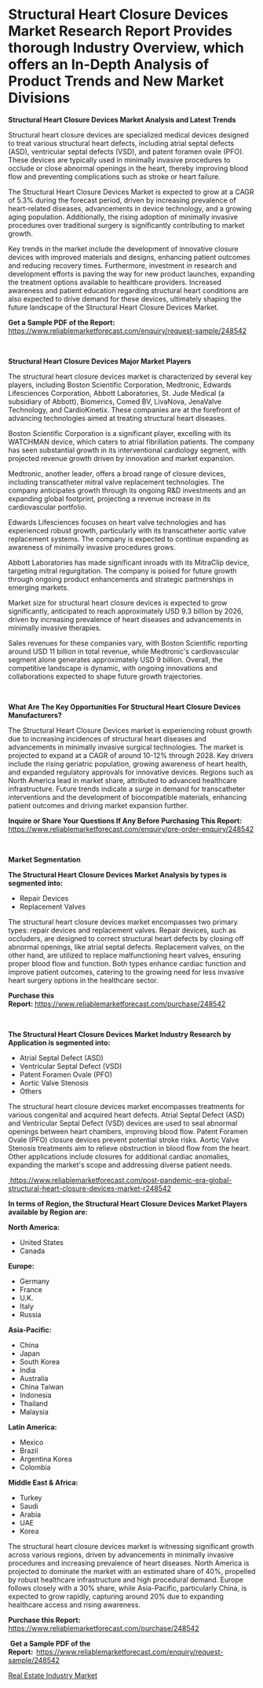 <p><h1>Structural Heart Closure Devices Market Research Report Provides thorough Industry Overview, which offers an In-Depth Analysis of Product Trends and New Market Divisions</h1></p><p><strong>Structural Heart Closure Devices Market Analysis and Latest Trends</strong></p>
<p><p>Structural heart closure devices are specialized medical devices designed to treat various structural heart defects, including atrial septal defects (ASD), ventricular septal defects (VSD), and patent foramen ovale (PFO). These devices are typically used in minimally invasive procedures to occlude or close abnormal openings in the heart, thereby improving blood flow and preventing complications such as stroke or heart failure.</p><p>The Structural Heart Closure Devices Market is expected to grow at a CAGR of 5.3% during the forecast period, driven by increasing prevalence of heart-related diseases, advancements in device technology, and a growing aging population. Additionally, the rising adoption of minimally invasive procedures over traditional surgery is significantly contributing to market growth. </p><p>Key trends in the market include the development of innovative closure devices with improved materials and designs, enhancing patient outcomes and reducing recovery times. Furthermore, investment in research and development efforts is paving the way for new product launches, expanding the treatment options available to healthcare providers. Increased awareness and patient education regarding structural heart conditions are also expected to drive demand for these devices, ultimately shaping the future landscape of the Structural Heart Closure Devices Market.</p></p>
<p><strong>Get a Sample PDF of the Report:&nbsp;</strong> <a href="https://www.reliablemarketforecast.com/enquiry/request-sample/248542?utm_campaign=3200&utm_medium=2&utm_source=Github&utm_content=ia&utm_term=30032025&utm_id=structural-heart-closure-devices">https://www.reliablemarketforecast.com/enquiry/request-sample/248542</a></p>
<p>&nbsp;</p>
<p><strong>Structural Heart Closure Devices Major Market Players</strong></p>
<p><p>The structural heart closure devices market is characterized by several key players, including Boston Scientific Corporation, Medtronic, Edwards Lifesciences Corporation, Abbott Laboratories, St. Jude Medical (a subsidiary of Abbott), Biomerics, Comed BV, LivaNova, JenaValve Technology, and CardioKinetix. These companies are at the forefront of advancing technologies aimed at treating structural heart diseases.</p><p>Boston Scientific Corporation is a significant player, excelling with its WATCHMAN device, which caters to atrial fibrillation patients. The company has seen substantial growth in its interventional cardiology segment, with projected revenue growth driven by innovation and market expansion.</p><p>Medtronic, another leader, offers a broad range of closure devices, including transcatheter mitral valve replacement technologies. The company anticipates growth through its ongoing R&D investments and an expanding global footprint, projecting a revenue increase in its cardiovascular portfolio.</p><p>Edwards Lifesciences focuses on heart valve technologies and has experienced robust growth, particularly with its transcatheter aortic valve replacement systems. The company is expected to continue expanding as awareness of minimally invasive procedures grows.</p><p>Abbott Laboratories has made significant inroads with its MitraClip device, targeting mitral regurgitation. The company is poised for future growth through ongoing product enhancements and strategic partnerships in emerging markets.</p><p>Market size for structural heart closure devices is expected to grow significantly, anticipated to reach approximately USD 9.3 billion by 2026, driven by increasing prevalence of heart diseases and advancements in minimally invasive therapies.</p><p>Sales revenues for these companies vary, with Boston Scientific reporting around USD 11 billion in total revenue, while Medtronic's cardiovascular segment alone generates approximately USD 9 billion. Overall, the competitive landscape is dynamic, with ongoing innovations and collaborations expected to shape future growth trajectories.</p></p>
<p>&nbsp;</p>
<p><strong>What Are The Key Opportunities For Structural Heart Closure Devices Manufacturers?</strong></p>
<p><p>The Structural Heart Closure Devices market is experiencing robust growth due to increasing incidences of structural heart diseases and advancements in minimally invasive surgical technologies. The market is projected to expand at a CAGR of around 10-12% through 2028. Key drivers include the rising geriatric population, growing awareness of heart health, and expanded regulatory approvals for innovative devices. Regions such as North America lead in market share, attributed to advanced healthcare infrastructure. Future trends indicate a surge in demand for transcatheter interventions and the development of biocompatible materials, enhancing patient outcomes and driving market expansion further.</p></p>
<p><strong>Inquire or Share Your Questions If Any Before Purchasing This Report:</strong> <a href="https://www.reliablemarketforecast.com/enquiry/pre-order-enquiry/248542?utm_campaign=3200&utm_medium=2&utm_source=Github&utm_content=ia&utm_term=30032025&utm_id=structural-heart-closure-devices">https://www.reliablemarketforecast.com/enquiry/pre-order-enquiry/248542</a></p>
<p>&nbsp;</p>
<p><strong>Market Segmentation</strong></p>
<p><strong>The Structural Heart Closure Devices Market Analysis by types is segmented into:</strong></p>
<p><ul><li>Repair Devices</li><li>Replacement Valves</li></ul></p>
<p><p>The structural heart closure devices market encompasses two primary types: repair devices and replacement valves. Repair devices, such as occluders, are designed to correct structural heart defects by closing off abnormal openings, like atrial septal defects. Replacement valves, on the other hand, are utilized to replace malfunctioning heart valves, ensuring proper blood flow and function. Both types enhance cardiac function and improve patient outcomes, catering to the growing need for less invasive heart surgery options in the healthcare sector.</p></p>
<p><strong>Purchase this Report:&nbsp;</strong><a href="https://www.reliablemarketforecast.com/purchase/248542?utm_campaign=3200&utm_medium=2&utm_source=Github&utm_content=ia&utm_term=30032025&utm_id=structural-heart-closure-devices">https://www.reliablemarketforecast.com/purchase/248542</a></p>
<p>&nbsp;</p>
<p><strong>The Structural Heart Closure Devices Market Industry Research by Application is segmented into:</strong></p>
<p><ul><li>Atrial Septal Defect (ASD)</li><li>Ventricular Septal Defect (VSD)</li><li>Patent Foramen Ovale (PFO)</li><li>Aortic Valve Stenosis</li><li>Others</li></ul></p>
<p><p>The structural heart closure devices market encompasses treatments for various congenital and acquired heart defects. Atrial Septal Defect (ASD) and Ventricular Septal Defect (VSD) devices are used to seal abnormal openings between heart chambers, improving blood flow. Patent Foramen Ovale (PFO) closure devices prevent potential stroke risks. Aortic Valve Stenosis treatments aim to relieve obstruction in blood flow from the heart. Other applications include closures for additional cardiac anomalies, expanding the market's scope and addressing diverse patient needs.</p></p>
<p><a href="https://www.reliablemarketforecast.com/post-pandemic-era-global-structural-heart-closure-devices-market-r248542?utm_campaign=3200&utm_medium=2&utm_source=Github&utm_content=ia&utm_term=30032025&utm_id=structural-heart-closure-devices">&nbsp;https://www.reliablemarketforecast.com/post-pandemic-era-global-structural-heart-closure-devices-market-r248542</a></p>
<p><strong>In terms of Region, the Structural Heart Closure Devices Market Players available by Region are:</strong></p>
<p>
    <p> <strong> North America: </strong>
        <ul>
            <li>United States</li>
            <li>Canada</li>
        </ul>
        </p> 
    <p> <strong> Europe: </strong>
        <ul>
            <li>Germany</li>
            <li>France</li>
            <li>U.K.</li>
            <li>Italy</li>
            <li>Russia</li>
        </ul>
        </p> 
    <p> <strong> Asia-Pacific: </strong>
        <ul>
            <li>China</li>
            <li>Japan</li>
            <li>South Korea</li>
            <li>India</li>
            <li>Australia</li>
            <li>China Taiwan</li>
            <li>Indonesia</li>
            <li>Thailand</li>
            <li>Malaysia</li>
        </ul>
        </p> 
    <p> <strong> Latin America: </strong>
        <ul>
            <li>Mexico</li>
            <li>Brazil</li>
            <li>Argentina Korea</li>
            <li>Colombia</li>
        </ul>
        </p> 
    <p> <strong> Middle East & Africa: </strong>
        <ul>
            <li>Turkey</li>
            <li>Saudi</li>
            <li>Arabia</li>
            <li>UAE</li>
            <li>Korea</li>
        </ul>
    </p>
    </p>
<p><p>The structural heart closure devices market is witnessing significant growth across various regions, driven by advancements in minimally invasive procedures and increasing prevalence of heart diseases. North America is projected to dominate the market with an estimated share of 40%, propelled by robust healthcare infrastructure and high procedural demand. Europe follows closely with a 30% share, while Asia-Pacific, particularly China, is expected to grow rapidly, capturing around 20% due to expanding healthcare access and rising awareness.</p></p>
<p><strong>Purchase this Report: </strong><a href="https://www.reliablemarketforecast.com/purchase/248542?utm_campaign=3200&utm_medium=2&utm_source=Github&utm_content=ia&utm_term=30032025&utm_id=structural-heart-closure-devices">https://www.reliablemarketforecast.com/purchase/248542</a></p>
<p>&nbsp;<strong>Get a Sample PDF of the Report:&nbsp;&nbsp;</strong><a href="https://www.reliablemarketforecast.com/enquiry/request-sample/248542?utm_campaign=3200&utm_medium=2&utm_source=Github&utm_content=ia&utm_term=30032025&utm_id=structural-heart-closure-devices">https://www.reliablemarketforecast.com/enquiry/request-sample/248542</a></p>
<p><strong></strong></p>
<p><p><a href="https://github.com/lefiobakali/Market-Research-Report-List-1/blob/main/real-estate-industry-market.md?utm_campaign=3200&utm_medium=2&utm_source=Github&utm_content=ia&utm_term=30032025&utm_id=structural-heart-closure-devices">Real Estate Industry Market</a></p></p>